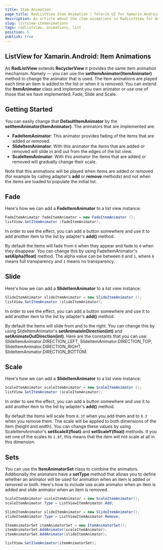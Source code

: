 ```yaml
---
title: Item Animation
page_title: RadListView Item Animation | Telerik UI for Xamarin.Android Documentation
description: An article about the item animations in RadListView for Android. This article demonstrates the different animations that can be used with RadListView.
slug: listview-itemanimations
tags: radlistview, animations, list
position: 5
publish: true
---
```


## ListView for Xamarin.Android: Item Animations

As **RadListView** extends **RecyclerView** it provides the same item animation mechanism. Namely &mdash; you can use the **setItemAnimator(ItemAnimator)** method to change the animator that is used.
The item animations are played each time an item is added to the list or when it is removed.
You can extend the **ItemAnimator** class and implement you own animator or use one of those that we have implemented: Fade, Slide and Scale.

## Getting Started

You can easily change that **DefaultItemAnimator** by the **setItemAnimator(ItemAnimator)**. The animators that are implemented are:

* **FadeItemAnimator**: This animator provides fading of the items that are added or removed.
* **SlideItemAnimator**: With this animator the items that are added or removed will slide in and out from the edges of the list view.
* **ScaleItemAnimator**: With this animator the items that are added or removed will gradually change their scale.

Note that this animations will be played when items are added or removed (for example by calling adapter's **add** or **remove** methods) and not when the items are loaded to populate the initial list.

## Fade

Here's how we can add a **FadeItemAnimator** to a list view instance:


```C#
FadeItemAnimator fadeItemAnimator = new FadeItemAnimator ();
listView.SetItemAnimator (fadeItemAnimator);
```

In order to see the effect, you can add a button somewhere and use it to add another item to the list by adapter's **add()** method.

By default the items will fade from `0` when they appear and fade to `0` when they disappear. You can change this by using FadeItemAnimator's **setAlpha(float)** method. The alpha value can be between `0` and `1`, where `0` means 
full transparency and `1` means no transparency.

## Slide

Here's how we can add a **SlideItemAnimator** to a list view instance:


```C#
SlideItemAnimator slideItemAnimator = new SlideItemAnimator ();
listView.SetItemAnimator (slideItemAnimator);
```

In order to see the effect, you can add a button somewhere and use it to add another item to the list by adapter's **add()** method.

By default the items will slide from and to the right. You can change this by using SlideItemAnimator's **setAnimateInDirection(int)** and **setAnimateOutDirection(int)**. Here are the constants that you can use:
SlideItemAnimator.DIRECTION_LEFT, SlideItemAnimator.DIRECTION_TOP, SlideItemAnimator.DIRECTION_RIGHT, SlideItemAnimator.DIRECTION_BOTTOM.

## Scale

Here's how we can add a **SlideItemAnimator** to a list view instance:


```C#
ScaleItemAnimator scaleItemAnimator = new ScaleItemAnimator ();
listView.SetItemAnimator (scaleItemAnimator);
```

In order to see the effect, you can add a button somewhere and use it to add another item to the list by adapter's **add()** method.

By default the items will scale from `0.3f` when you add them and to `0.3` when you remove them. The scale will be applied to both dimensions of the item (height and width). 
You can change these values by using ScaleItemAnimator's 
**setScaleX(float)** and **setScaleY(float)** methods. It you set one of the scales to `1.0f`, this means that the item will not scale at all in this dimension.

## Sets

You can use the **ItemAnimatorSet** class to combine the animators. Additionally the animators have a **setType** method that allows you to define whether an animator will be used for animation when an item is added or 
removed or both. Here's how to include use scale animator when an item is added and slide animator when an item is removed.


```C#
ScaleItemAnimator scaleItemAnimator = new ScaleItemAnimator();
scaleItemAnimator.Type = ListViewItemAnimator.Add;

SlideItemAnimator slideItemAnimator = new SlideItemAnimator();
slideItemAnimator.Type = ListViewItemAnimator.Remove;

ItemAnimatorSet itemAnimatorSet = new ItemAnimatorSet();
itemAnimatorSet.AddAnimator(scaleItemAnimator);
itemAnimatorSet.AddAnimator(slideItemAnimator);

listView.SetItemAnimator(itemAnimatorSet);
```
